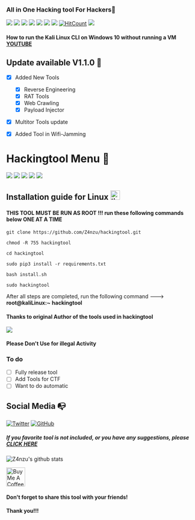 ### All in One Hacking tool For Hackers🥇
![](https://img.shields.io/github/license/Z4nzu/hackingtool)
![](https://img.shields.io/github/issues/Z4nzu/hackingtool)
![](https://img.shields.io/github/issues-closed/Z4nzu/hackingtool)
![](https://img.shields.io/badge/Python-3-blue)
![](https://img.shields.io/github/forks/Z4nzu/hackingtool)
![](https://img.shields.io/github/stars/Z4nzu/hackingtool)
![](https://img.shields.io/github/last-commit/Z4nzu/hackingtool)
[![HitCount](http://hits.dwyl.com/Z4nzu/hackingtool.svg)](http://hits.dwyl.com/Z4nzu/hackingtool)
![](https://img.shields.io/badge/platform-Linux%20%7C%20KaliLinux%20%7C%20ParrotOs-blue)

#### How to run the Kali Linux CLI on Windows 10 without running a VM [YOUTUBE](https://youtu.be/BsFhpIDcd9I)

## Update available V1.1.0 🚀 
- [x] Added New Tools 
    - [x] Reverse Engineering
    - [x] RAT Tools
    - [x] Web Crawling 
    - [x] Payload Injector
- [x] Multitor Tools update
- [X] Added Tool in Wifi-Jamming


# Hackingtool Menu 🧰

![](https://github.com/Z4nzu/hackingtool/blob/master/images/A00.png)
![](https://github.com/Z4nzu/hackingtool/blob/master/images/A0.png)
![](https://github.com/Z4nzu/hackingtool/blob/master/images/A1.png)
![](https://github.com/Z4nzu/hackingtool/blob/master/images/A2.png)
![](https://github.com/Z4nzu/hackingtool/blob/master/images/A4.png)

## Installation guide for Linux <img src="https://konpa.github.io/devicon/devicon.git/icons/linux/linux-original.svg" alt="linux" width="25" height="25"/></p><p align="center">

#### THIS TOOL MUST BE RUN AS ROOT !!! run these following commands below ONE AT A TIME 

    git clone https://github.com/Z4nzu/hackingtool.git
    
    chmod -R 755 hackingtool  
    
    cd hackingtool
    
    sudo pip3 install -r requirements.txt
    
    bash install.sh
    
    sudo hackingtool

After all steps are completed, run the following command ---> **root@kaliLinux:~** **hackingtool**

#### Thanks to original Author of the tools used in hackingtool

<img src ="https://img.shields.io/badge/Important-notice-red" />
<h4>Please Don't Use for illegal Activity</h4>

### To do 
- [ ] Fully release tool 
- [ ] Add Tools for CTF
- [ ] Want to do automatic 

## Social Media :mailbox_with_no_mail:
[![Twitter](https://img.shields.io/twitter/url?color=%231DA1F2&label=follow&logo=twitter&logoColor=%231DA1F2&style=flat-square&url=https%3A%2F%2Fwww.reddit.com%2Fuser%2FFatChicken277)](https://twitter.com/_Zinzu07)
[![GitHub](https://img.shields.io/badge/-GitHub-181717?style=flat-square&logo=github&link=https://github.com/Z4nzu/)](https://github.com/Z4nzu/)
##### If you favorite tool is not included, or you have any suggestions, please [CLICK HERE](https://forms.gle/b235JoCKyUq5iM3t8)
![Z4nzu's github stats](https://github-readme-stats.vercel.app/api?username=Z4nzu&show_icons=true&title_color=fff&icon_color=79ff97&text_color=9f9f9f&bg_color=151515)

<a href="https://www.buymeacoffee.com/Zinzu" target="_blank"><img src="https://cdn.buymeacoffee.com/buttons/arial-yellow.png" alt="Buy Me A Coffee" style="height: 50px !important;width: 50px !important;"></a>

#### Don't forget to share this tool with your friends!
#### Thank you!!!

